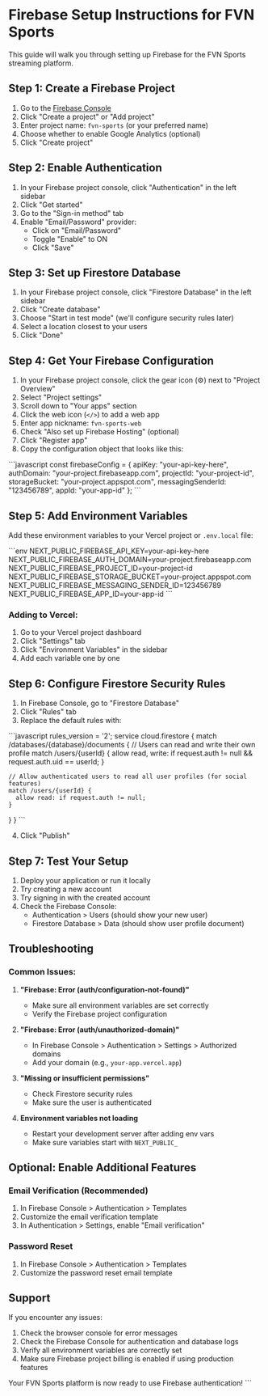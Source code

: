 # Firebase Setup Instructions for FVN Sports

This guide will walk you through setting up Firebase for the FVN Sports streaming platform.

## Step 1: Create a Firebase Project

1. Go to the [Firebase Console](https://console.firebase.google.com/)
2. Click "Create a project" or "Add project"
3. Enter project name: `fvn-sports` (or your preferred name)
4. Choose whether to enable Google Analytics (optional)
5. Click "Create project"

## Step 2: Enable Authentication

1. In your Firebase project console, click "Authentication" in the left sidebar
2. Click "Get started"
3. Go to the "Sign-in method" tab
4. Enable "Email/Password" provider:
   - Click on "Email/Password"
   - Toggle "Enable" to ON
   - Click "Save"

## Step 3: Set up Firestore Database

1. In your Firebase project console, click "Firestore Database" in the left sidebar
2. Click "Create database"
3. Choose "Start in test mode" (we'll configure security rules later)
4. Select a location closest to your users
5. Click "Done"

## Step 4: Get Your Firebase Configuration

1. In your Firebase project console, click the gear icon (⚙️) next to "Project Overview"
2. Select "Project settings"
3. Scroll down to "Your apps" section
4. Click the web icon (`</>`) to add a web app
5. Enter app nickname: `fvn-sports-web`
6. Check "Also set up Firebase Hosting" (optional)
7. Click "Register app"
8. Copy the configuration object that looks like this:

\`\`\`javascript
const firebaseConfig = {
  apiKey: "your-api-key-here",
  authDomain: "your-project.firebaseapp.com",
  projectId: "your-project-id",
  storageBucket: "your-project.appspot.com",
  messagingSenderId: "123456789",
  appId: "your-app-id"
};
\`\`\`

## Step 5: Add Environment Variables

Add these environment variables to your Vercel project or `.env.local` file:

\`\`\`env
NEXT_PUBLIC_FIREBASE_API_KEY=your-api-key-here
NEXT_PUBLIC_FIREBASE_AUTH_DOMAIN=your-project.firebaseapp.com
NEXT_PUBLIC_FIREBASE_PROJECT_ID=your-project-id
NEXT_PUBLIC_FIREBASE_STORAGE_BUCKET=your-project.appspot.com
NEXT_PUBLIC_FIREBASE_MESSAGING_SENDER_ID=123456789
NEXT_PUBLIC_FIREBASE_APP_ID=your-app-id
\`\`\`

### Adding to Vercel:
1. Go to your Vercel project dashboard
2. Click "Settings" tab
3. Click "Environment Variables" in the sidebar
4. Add each variable one by one

## Step 6: Configure Firestore Security Rules

1. In Firebase Console, go to "Firestore Database"
2. Click "Rules" tab
3. Replace the default rules with:

\`\`\`javascript
rules_version = '2';
service cloud.firestore {
  match /databases/{database}/documents {
    // Users can read and write their own profile
    match /users/{userId} {
      allow read, write: if request.auth != null && request.auth.uid == userId;
    }
    
    // Allow authenticated users to read all user profiles (for social features)
    match /users/{userId} {
      allow read: if request.auth != null;
    }
  }
}
\`\`\`

4. Click "Publish"

## Step 7: Test Your Setup

1. Deploy your application or run it locally
2. Try creating a new account
3. Try signing in with the created account
4. Check the Firebase Console:
   - Authentication > Users (should show your new user)
   - Firestore Database > Data (should show user profile document)

## Troubleshooting

### Common Issues:

1. **"Firebase: Error (auth/configuration-not-found)"**
   - Make sure all environment variables are set correctly
   - Verify the Firebase project configuration

2. **"Firebase: Error (auth/unauthorized-domain)"**
   - In Firebase Console > Authentication > Settings > Authorized domains
   - Add your domain (e.g., `your-app.vercel.app`)

3. **"Missing or insufficient permissions"**
   - Check Firestore security rules
   - Make sure the user is authenticated

4. **Environment variables not loading**
   - Restart your development server after adding env vars
   - Make sure variables start with `NEXT_PUBLIC_`

## Optional: Enable Additional Features

### Email Verification (Recommended)
1. In Firebase Console > Authentication > Templates
2. Customize the email verification template
3. In Authentication > Settings, enable "Email verification"

### Password Reset
1. In Firebase Console > Authentication > Templates
2. Customize the password reset email template

## Support

If you encounter any issues:
1. Check the browser console for error messages
2. Check the Firebase Console for authentication and database logs
3. Verify all environment variables are correctly set
4. Make sure Firebase project billing is enabled if using production features

Your FVN Sports platform is now ready to use Firebase authentication!
\`\`\`

```json file="" isHidden
